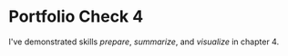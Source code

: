 # Portfolio Check 4

I've demonstrated skills *prepare*, *summarize*, and *visualize* in chapter 4.
